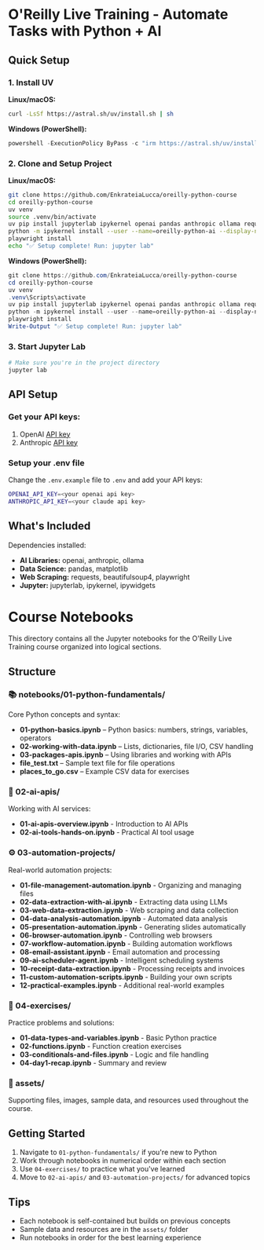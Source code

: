 # O'Reilly Live Training - Automate Tasks with Python + AI 

## Quick Setup

### 1. Install UV
**Linux/macOS:**
```bash
curl -LsSf https://astral.sh/uv/install.sh | sh
```

**Windows (PowerShell):**
```powershell
powershell -ExecutionPolicy ByPass -c "irm https://astral.sh/uv/install.ps1 | iex"
```

### 2. Clone and Setup Project

**Linux/macOS:**
```bash
git clone https://github.com/EnkrateiaLucca/oreilly-python-course
cd oreilly-python-course
uv venv
source .venv/bin/activate
uv pip install jupyterlab ipykernel openai pandas anthropic ollama requests beautifulsoup4 matplotlib ipywidgets playwright
python -m ipykernel install --user --name=oreilly-python-ai --display-name "O'Reilly Python AI"
playwright install
echo "✅ Setup complete! Run: jupyter lab"
```

**Windows (PowerShell):**
```powershell
git clone https://github.com/EnkrateiaLucca/oreilly-python-course
cd oreilly-python-course
uv venv
.venv\Scripts\activate
uv pip install jupyterlab ipykernel openai pandas anthropic ollama requests beautifulsoup4 matplotlib ipywidgets playwright
python -m ipykernel install --user --name=oreilly-python-ai --display-name "O'Reilly Python AI"
playwright install
Write-Output "✅ Setup complete! Run: jupyter lab"
```

### 3. Start Jupyter Lab
```bash
# Make sure you're in the project directory
jupyter lab
```

## API Setup

### Get your API keys:
1. OpenAI [API key](https://platform.openai.com/)
2. Anthropic [API key](https://docs.anthropic.com/en/docs/get-started)

### Setup your .env file
Change the `.env.example` file to `.env` and add your API keys:

```bash
OPENAI_API_KEY=<your openai api key>
ANTHROPIC_API_KEY=<your claude api key>
```

## What's Included
Dependencies installed:
- **AI Libraries:** openai, anthropic, ollama
- **Data Science:** pandas, matplotlib
- **Web Scraping:** requests, beautifulsoup4, playwright
- **Jupyter:** jupyterlab, ipykernel, ipywidgets

# Course Notebooks

This directory contains all the Jupyter notebooks for the O'Reilly Live Training course organized into logical sections.

## Structure

### 📚 notebooks/01-python-fundamentals/
Core Python concepts and syntax:
- **01-python-basics.ipynb** – Python basics: numbers, strings, variables, operators
- **02-working-with-data.ipynb** – Lists, dictionaries, file I/O, CSV handling
- **03-packages-apis.ipynb** – Using libraries and working with APIs
- **file_test.txt** – Sample text file for file operations
- **places_to_go.csv** – Example CSV data for exercises

### 🤖 02-ai-apis/
Working with AI services:
- **01-ai-apis-overview.ipynb** - Introduction to AI APIs
- **02-ai-tools-hands-on.ipynb** - Practical AI tool usage

### ⚙️ 03-automation-projects/
Real-world automation projects:
- **01-file-management-automation.ipynb** - Organizing and managing files
- **02-data-extraction-with-ai.ipynb** - Extracting data using LLMs
- **03-web-data-extraction.ipynb** - Web scraping and data collection
- **04-data-analysis-automation.ipynb** - Automated data analysis
- **05-presentation-automation.ipynb** - Generating slides automatically
- **06-browser-automation.ipynb** - Controlling web browsers
- **07-workflow-automation.ipynb** - Building automation workflows
- **08-email-assistant.ipynb** - Email automation and processing
- **09-ai-scheduler-agent.ipynb** - Intelligent scheduling systems
- **10-receipt-data-extraction.ipynb** - Processing receipts and invoices
- **11-custom-automation-scripts.ipynb** - Building your own scripts
- **12-practical-examples.ipynb** - Additional real-world examples

### 📝 04-exercises/
Practice problems and solutions:
- **01-data-types-and-variables.ipynb** - Basic Python practice
- **02-functions.ipynb** - Function creation exercises
- **03-conditionals-and-files.ipynb** - Logic and file handling
- **04-day1-recap.ipynb** - Summary and review

### 📁 assets/
Supporting files, images, sample data, and resources used throughout the course.

## Getting Started

1. Navigate to `01-python-fundamentals/` if you're new to Python
2. Work through notebooks in numerical order within each section
3. Use `04-exercises/` to practice what you've learned
4. Move to `02-ai-apis/` and `03-automation-projects/` for advanced topics

## Tips

- Each notebook is self-contained but builds on previous concepts
- Sample data and resources are in the `assets/` folder
- Run notebooks in order for the best learning experience